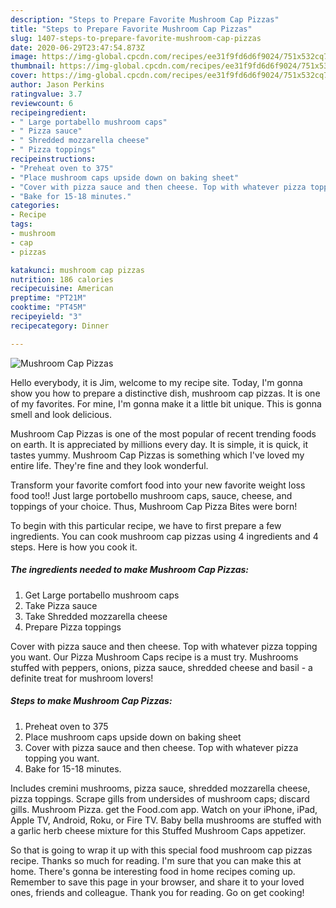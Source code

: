 ```yaml
---
description: "Steps to Prepare Favorite Mushroom Cap Pizzas"
title: "Steps to Prepare Favorite Mushroom Cap Pizzas"
slug: 1407-steps-to-prepare-favorite-mushroom-cap-pizzas
date: 2020-06-29T23:47:54.873Z
image: https://img-global.cpcdn.com/recipes/ee31f9fd6d6f9024/751x532cq70/mushroom-cap-pizzas-recipe-main-photo.jpg
thumbnail: https://img-global.cpcdn.com/recipes/ee31f9fd6d6f9024/751x532cq70/mushroom-cap-pizzas-recipe-main-photo.jpg
cover: https://img-global.cpcdn.com/recipes/ee31f9fd6d6f9024/751x532cq70/mushroom-cap-pizzas-recipe-main-photo.jpg
author: Jason Perkins
ratingvalue: 3.7
reviewcount: 6
recipeingredient:
- " Large portabello mushroom caps"
- " Pizza sauce"
- " Shredded mozzarella cheese"
- " Pizza toppings"
recipeinstructions:
- "Preheat oven to 375"
- "Place mushroom caps upside down on baking sheet"
- "Cover with pizza sauce and then cheese. Top with whatever pizza topping you want."
- "Bake for 15-18 minutes."
categories:
- Recipe
tags:
- mushroom
- cap
- pizzas

katakunci: mushroom cap pizzas 
nutrition: 186 calories
recipecuisine: American
preptime: "PT21M"
cooktime: "PT45M"
recipeyield: "3"
recipecategory: Dinner

---
```



![Mushroom Cap Pizzas](https://img-global.cpcdn.com/recipes/ee31f9fd6d6f9024/751x532cq70/mushroom-cap-pizzas-recipe-main-photo.jpg)

Hello everybody, it is Jim, welcome to my recipe site. Today, I'm gonna show you how to prepare a distinctive dish, mushroom cap pizzas. It is one of my favorites. For mine, I'm gonna make it a little bit unique. This is gonna smell and look delicious.

Mushroom Cap Pizzas is one of the most popular of recent trending foods on earth. It is appreciated by millions every day. It is simple, it is quick, it tastes yummy. Mushroom Cap Pizzas is something which I've loved my entire life. They're fine and they look wonderful.

Transform your favorite comfort food into your new favorite weight loss food too!! Just large portobello mushroom caps, sauce, cheese, and toppings of your choice. Thus, Mushroom Cap Pizza Bites were born!


To begin with this particular recipe, we have to first prepare a few ingredients. You can cook mushroom cap pizzas using 4 ingredients and 4 steps. Here is how you cook it.

<!--inarticleads1-->

##### The ingredients needed to make Mushroom Cap Pizzas:

1. Get  Large portabello mushroom caps
1. Take  Pizza sauce
1. Take  Shredded mozzarella cheese
1. Prepare  Pizza toppings


Cover with pizza sauce and then cheese. Top with whatever pizza topping you want. Our Pizza Mushroom Caps recipe is a must try. Mushrooms stuffed with peppers, onions, pizza sauce, shredded cheese and basil - a definite treat for mushroom lovers! 

<!--inarticleads2-->

##### Steps to make Mushroom Cap Pizzas:

1. Preheat oven to 375
1. Place mushroom caps upside down on baking sheet
1. Cover with pizza sauce and then cheese. Top with whatever pizza topping you want.
1. Bake for 15-18 minutes.


Includes cremini mushrooms, pizza sauce, shredded mozzarella cheese, pizza toppings. Scrape gills from undersides of mushroom caps; discard gills. Mushroom Pizza. get the Food.com app. Watch on your iPhone, iPad, Apple TV, Android, Roku, or Fire TV. Baby bella mushrooms are stuffed with a garlic herb cheese mixture for this Stuffed Mushroom Caps appetizer. 

So that is going to wrap it up with this special food mushroom cap pizzas recipe. Thanks so much for reading. I'm sure that you can make this at home. There's gonna be interesting food in home recipes coming up. Remember to save this page in your browser, and share it to your loved ones, friends and colleague. Thank you for reading. Go on get cooking!
